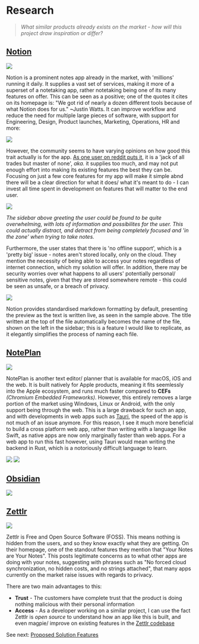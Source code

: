 # Research
> *What similar products already exists on the market - how will this project draw inspiration or differ?*

## [Notion](https://www.notion.so/product/)
<img src="./src/Notion1.png">

Notion is a prominent notes app already in the market, with 'millions' running it daily. It supplies a vast set of services, making it more of a superset of a notetaking app, rather notetaking being one of its many features on offer. This can be seen as a positive; one of the quotes it cites on its homepage is: "We got rid of nearly a dozen different tools because of what Notion does for us." ~Justin Watts. It can improve workflow and reduce the need for multiple large pieces of software, with support for Engineering, Design, Product launches, Marketing, Operations, HR and more:

<img src="./src/Notion2.png">

However, the community seems to have varying opinions on how good this trait actually is for the app. [As one user on reddit puts it](https://www.reddit.com/r/productivity/comments/zvojcq/comment/j1t4hir/?utm_source=share&utm_medium=web3x&utm_name=web3xcss&utm_term=1&utm_content=share_button), it is a 'jack of all trades but master of none', *aka.* it supplies too much, and may not put enough effort into making its existing features the best they can be. Focusing on just a few core features for my app will make it simple abnd there will be a clear direction for what it does/ what it's meant to do - I can invest all time spent in development on features that will matter to the end user.

<img src="./src/Notion3.png">

*The sidebar above greeting the user could be found to be quite overwhelming, with lots of information and possibilites for the user. This could actually distract, and detract from being completely focused and 'in the zone' when trying to take notes.*

Furthermore, the user states that there is 'no offline support', which is a 'pretty big' issue - notes aren't stored locally, only on the cloud. They mention the necessity of being able to access your notes regardless of internet connection, which my solution will offer. In addition, there may be security worries over what happens to all users' potentially personal/ sensitive notes, given that they are stored somewhere remote - this could be seen as unsafe, or a breach of privacy.

<img src="./src/Notion4.png">

Notion provides standardised markdown formatting by default, presenting the preview as the text is written live, as seen in the sample above. The title written at the top of the file automatically becomes the name of the file, shown on the left in the sidebar; this is a feature I would like to replicate, as it elegantly simplifies the process of naming each file.

## [NotePlan](https://noteplan.co/)
<img src="./src/NotePlan1.png">

NotePlan is another text editor/ planner that is available for macOS, iOS and the web. It is built natively for Apple products, meaning it fits seemlessly into the Apple ecosystem, and runs much faster compared to **CEFs** *(Chromium Embedded Frameworks)*. However, this entirely removes a large portion of the market using Windows, Linux or Android, with the only support being through the web. This is a large drawback for such an app, and with developments in web apps such as [Tauri](https://tauri.app/), the speed of the app is not much of an issue anymore. For this reason, I see it much more beneficial to build a cross platform web app, rather than writing with a language like Swift, as native apps are now only marginally faster than web apps. For a web app to run this fast however, using Tauri would mean writing the backend in Rust, which is a notoriously difficult language to learn.

<img src="./src/NotePlan2.png">

<img src="./src/NotePlan3.png">

## [Obsidian](https://obsidian.md/)
<img src="./src/Obsidian1.png">

## [Zettlr](https://www.zettlr.com/)
<img src="./src/Zettlr1.png">

Zettlr is Free and Open Source Software (FOSS). This means nothing is hidden from the users, and so they know exactly what they are getting.
On their homepage, one of the standout features they mention that "Your Notes are Your Notes". This posts legitimate concerns as to what other apps are doing with your notes, suggesting with phrases such as "No forced cloud synchronization, no hidden costs, and no strings attached", that many apps currently on the market raise issues with regards to privacy.

There are two main advantages to this:
- **Trust** - The customers have complete trust that the product is doing nothing malicious with their personal information
- **Access** - As a developer working on a similar project, I can use the fact Zettlr is *open source* to understand how an app like this is built, and even magpie/ improve on existing features in the [Zettlr codebase](https://github.com/Zettlr/Zettlr)

See next: [Proposed Solution Features](1.5-proposed_solution_features.md)
